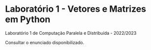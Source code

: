 # Laboratório 1 - Vetores e Matrizes em Python

Laboratório 1 de Computação Paralela e Distribuída - 2022/2023

Consultar o enunciado disponibilizado.
